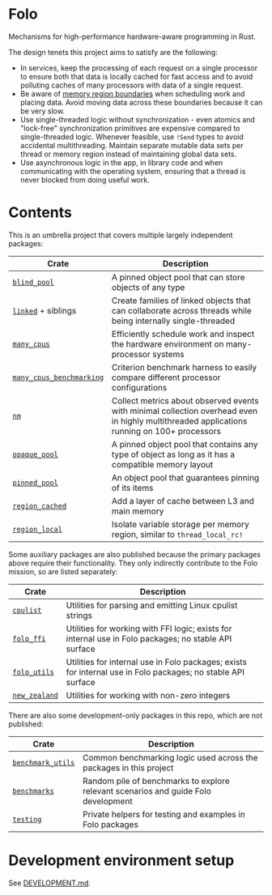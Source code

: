 # Folo

Mechanisms for high-performance hardware-aware programming in Rust.

The design tenets this project aims to satisfy are the following:

* In services, keep the processing of each request on a single processor to ensure both that data
  is locally cached for fast access and to avoid polluting caches of many processors with data of
  a single request.
* Be aware of [memory region boundaries](https://www.kernel.org/doc/html/v4.18/vm/numa.html)
  when scheduling work and placing data. Avoid moving data across these boundaries because it can
  be very slow.
* Use single-threaded logic without synchronization - even atomics and "lock-free" synchronization
  primitives are expensive compared to single-threaded logic. Whenever feasible, use `!Send` types
  to avoid accidental multithreading. Maintain separate mutable data sets per thread or memory
  region instead of maintaining global data sets.
* Use asynchronous logic in the app, in library code and when communicating with the operating
  system, ensuring that a thread is never blocked from doing useful work.

# Contents

This is an umbrella project that covers multiple largely independent packages:

| Crate                                                                 | Description                                                                                                                                 |
|-----------------------------------------------------------------------|---------------------------------------------------------------------------------------------------------------------------------------------|
| [`blind_pool`](packages/blind_pool/README.md)                         | A pinned object pool that can store objects of any type                                                                                     |
| [`linked`](packages/linked/README.md) + siblings                      | Create families of linked objects that can collaborate across threads while being internally single-threaded                                |
| [`many_cpus`](packages/many_cpus/README.md)                           | Efficiently schedule work and inspect the hardware environment on many-processor systems                                                    |
| [`many_cpus_benchmarking`](packages/many_cpus_benchmarking/README.md) | Criterion benchmark harness to easily compare different processor configurations                                                            |
| [`nm`](packages/nm/README.md)                                         | Collect metrics about observed events with minimal collection overhead even in highly multithreaded applications running on 100+ processors |
| [`opaque_pool`](packages/opaque_pool/README.md)                       | A pinned object pool that contains any type of object as long as it has a compatible memory layout                                          |
| [`pinned_pool`](packages/pinned_pool/README.md)                       | An object pool that guarantees pinning of its items                                                                                         |
| [`region_cached`](packages/region_cached/README.md)                   | Add a layer of cache between L3 and main memory                                                                                             |
| [`region_local`](packages/region_local/README.md)                     | Isolate variable storage per memory region, similar to `thread_local_rc!`                                                                   |

Some auxiliary packages are also published because the primary packages above require their
functionality. They only indirectly contribute to the Folo mission, so are listed separately:

| Crate                                           | Description                                                                                                  |
|-------------------------------------------------|--------------------------------------------------------------------------------------------------------------|
| [`cpulist`](packages/cpulist/README.md)         | Utilities for parsing and emitting Linux cpulist strings                                                     |
| [`folo_ffi`](packages/folo_ffi/README.md)       | Utilities for working with FFI logic; exists for internal use in Folo packages; no stable API surface        |
| [`folo_utils`](packages/folo_utils/README.md)   | Utilities for internal use in Folo packages; exists for internal use in Folo packages; no stable API surface |
| [`new_zealand`](packages/new_zealand/README.md) | Utilities for working with non-zero integers                                                                 |

There are also some development-only packages in this repo, which are not published:

| Crate                                         | Description                                                                        |
|-----------------------------------------------|------------------------------------------------------------------------------------|
| [`benchmark_utils`](packages/benchmark_utils) | Common benchmarking logic used across the packages in this project                 |
| [`benchmarks`](packages/benchmarks)           | Random pile of benchmarks to explore relevant scenarios and guide Folo development |
| [`testing`](packages/testing)                 | Private helpers for testing and examples in Folo packages                          |

# Development environment setup

See [DEVELOPMENT.md](DEVELOPMENT.md).